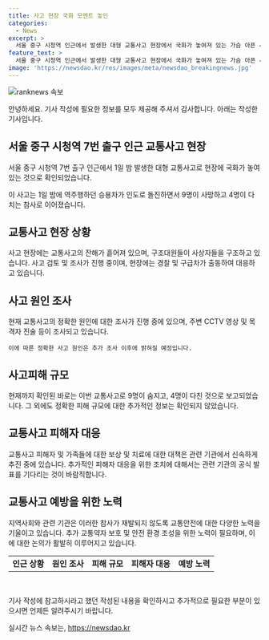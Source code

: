 ```yaml
---
title: 사고 현장 국화 모멘트 놓인
categories:
  - News
excerpt: >
  서울 중구 시청역 인근에서 발생한 대형 교통사고 현장에서 국화가 놓여져 있는 가슴 아픈 사고가 발생했다. 지난밤 역주행 중이던 승용차가 인도로 돌진해 9명이 사망하고 4명이 다쳤다. 사고 현장은 안타깝게도 국화가 놓인 상황으로, 사고의 위험성에 대한 깊은 걱정과 안타까움을 불러일으킨다.
feature_text: >
  서울 중구 시청역 인근에서 발생한 대형 교통사고 현장에서 국화가 놓여져 있는 가슴 아픈 사고가 발생했다. 지난밤 역주행 중이던 승용차가 인도로 돌진해 9명이 사망하고 4명이 다쳤다. 사고 현장은 안타깝게도 국화가 놓인 상황으로, 사고의 위험성에 대한 깊은 걱정과 안타까움을 불러일으킨다.
image: 'https://newsdao.kr/res/images/meta/newsdao_breakingnews.jpg'
---
```


<p><img src="https://newsdao.kr/res/images/meta/newsdao_breakingnews.jpg" alt="ranknews 속보" /></p>

<p>안녕하세요. 기사 작성에 필요한 정보를 모두 제공해 주셔서 감사합니다. 아래는 작성한 기사입니다.</p>

<h2 data-ke-size="size26">서울 중구 시청역 7번 출구 인근 교통사고 현장</h2>

<p>서울 중구 시청역 7번 출구 인근에서 1일 밤 발생한 대형 교통사고로 현장에 국화가 놓여 있는 것으로 확인되었습니다.</p>

<p data-ke-size="size16">
    이 사고는 1일 밤에 역주행하던 승용차가 인도로 돌진하면서 9명이 사망하고 4명이 다치는 참사로 이어졌습니다.
</p>

<h2 data-ke-size="size26">교통사고 현장 상황</h2>

<p data-ke-size="size16">
    사고 현장에는 교통사고의 잔해가 흩어져 있으며, 구조대원들이 사상자들을 구조하고 있습니다.
    사고 검토 및 조사가 진행 중이며, 현장에는 경찰 및 구급차가 출동하여 대응하고 있습니다.
</p>

<h2 data-ke-size="size26">사고 원인 조사</h2>

<p data-ke-size="size16">
    현재 교통사고의 정확한 원인에 대한 조사가 진행 중에 있으며, 주변 CCTV 영상 및 목격자 진술 등이 조사되고 있습니다.

    이에 따른 정확한 사고 원인은 추가 조사 이후에 밝혀질 예정입니다.
</p>

<h2 data-ke-size="size26">사고피해 규모</h2>

<p data-ke-size="size16">
    현재까지 확인된 바로는 이번 교통사고로 9명이 숨지고, 4명이 다친 것으로 보고되었습니다.
    그 외에도 정확한 피해 규모에 대한 추가적인 정보는 확인되지 않았습니다.
</p>

<h2 data-ke-size="size26">교통사고 피해자 대응</h2>

<p data-ke-size="size16">
    교통사고 피해자 및 가족들에 대한 보상 및 치료에 대한 대책은 관련 기관에서 신속하게 추진 중에 있습니다.
    추가적인 피해자 대응을 위한 조치에 대해서는 관련 기관의 공식 발표를 기다리는 것이 바람직합니다.
</p>

<h2 data-ke-size="size26">교통사고 예방을 위한 노력</h2>

<p data-ke-size="size16">
    지역사회와 관련 기관은 이러한 참사가 재발되지 않도록 교통안전에 대한 다양한 노력을 기울이고 있습니다.
    추가 교통약자 보호 및 안전 환경 조성을 위한 노력이 필요하며, 이에 대한 논의가 활발히 이루어지고 있습니다.
</p>

<table>
    <tbody>
        <tr>
            <td style="text-align: center; height: 17px;"><b>인근 상황</b></td>
            <td style="text-align: center; height: 17px;"><b>원인 조사</b></td>
            <td style="text-align: center; height: 17px;"><b>피해 규모</b></td>
            <td style="text-align: center; height: 17px;"><b>피해자 대응</b></td>
            <td style="text-align: center; height: 17px;"><b>예방 노력</b></td>
        </tr>
    </tbody>
</table>

<p data-ke-size="size16">&nbsp;</p>

<p>기사 작성에 참고하시라고 했던 작성된 내용을 확인하시고 추가적으로 필요한 부분이 있으시면 언제든 알려주시기 바랍니다.</p>
실시간 뉴스 속보는, <a href="https://newsdao.kr" rel="dofollow">https://newsdao.kr</a>


